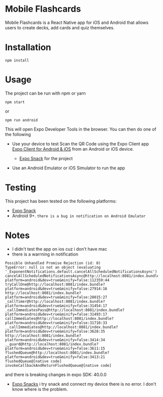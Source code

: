 # Mobile Flashcards

Mobile Flashcards is a React Native app for iOS and Android that allows users to create decks, add cards and quiz themselves.

# Installation

```bach
npm install
```

# Usage

The project can be run with npm or yarn

```
npm start
```

or

```
npm run android
```

This will open Expo Developer Tools in the browser. You can then do one of the following

- Use your device to test
  Scan the QR Code using the Expo Client app [Expo Client for Android & iOS](https://expo.io/tools#client) from an Android or iOS device.

  - [Expo Snack](https://snack.expo.io/@elsayed57/flashcard) for the project

- Use an Android Emulator or iOS Simulator to run the app

# Testing

This project has been tested on the following platforms:

- [Expo Snack](https://snack.expo.io/@elsayed57/flashcard)
- Android 9+. `there is a bug in notification on Android Emulator`

# Notes

- I didn't test the app on ios cuz i don't have mac
- there is a warrning in notification

```
Possible Unhandled Promise Rejection (id: 0)
TypeError: null is not an object (evaluating '_ExponentNotifications.default.cancelAllScheduledNotificationsAsync')
cancelAllScheduledNotificationsAsync@http://localhost:8081/index.bundle?platform=android&dev=true&minify=false:112359:44
tryCallOne@http://localhost:8081/index.bundle?platform=android&dev=true&minify=false:27914:16
http://localhost:8081/index.bundle?platform=android&dev=true&minify=false:28015:27
_callTimer@http://localhost:8081/index.bundle?platform=android&dev=true&minify=false:31454:17
_callImmediatesPass@http://localhost:8081/index.bundle?platform=android&dev=true&minify=false:31493:17
callImmediates@http://localhost:8081/index.bundle?platform=android&dev=true&minify=false:31710:33
__callImmediates@http://localhost:8081/index.bundle?platform=android&dev=true&minify=false:3628:35
http://localhost:8081/index.bundle?platform=android&dev=true&minify=false:3414:34
__guard@http://localhost:8081/index.bundle?platform=android&dev=true&minify=false:3611:15
flushedQueue@http://localhost:8081/index.bundle?platform=android&dev=true&minify=false:3413:21
flushedQueue@[native code]
invokeCallbackAndReturnFlushedQueue@[native code]
```

and there is breaking changes in expo SDK: 40.0.0

- [Expo Snacks](https://snack.expo.io/@elsayed57/flashcard)
  i try snack and connect my device there is no error. I don't know where is the problem.
